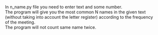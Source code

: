 In n_name.py file you need to enter text and some number.<br/>
The program will give you the most common N names in the given text (without taking into account the letter register) according to the frequency of the meeting.<br/>
The program will not count same name twice.
